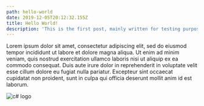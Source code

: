 ```yaml
---
path: hello-world
date: 2019-12-05T20:12:32.155Z
title: Hello World!
description: 'This is the first post, mainly written for testing purposes'
---
```

Lorem ipsum dolor sit amet, consectetur adipiscing elit, sed do eiusmod tempor incididunt ut labore et dolore magna aliqua. Ut enim ad minim veniam, quis nostrud exercitation ullamco laboris nisi ut aliquip ex ea commodo consequat. Duis aute irure dolor in reprehenderit in voluptate velit esse cillum dolore eu fugiat nulla pariatur. Excepteur sint occaecat cupidatat non proident, sunt in culpa qui officia deserunt mollit anim id est laborum.



![c# logo](/assets/csharp_logo.png "C# Logo")
